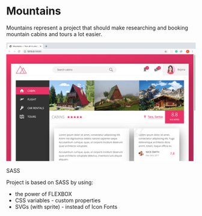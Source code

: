 # Mountains

Mountains represent a project that should make researching and booking mountain cabins and tours a lot easier.

<img src="img/PagePreview.png">

SASS

Project is based on SASS by using:
- the power of FLEXBOX
- CSS variables - custom properties
- SVGs (with sprite) - instead of Icon Fonts

